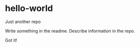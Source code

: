 # hello-world
Just another repo


Write something in the readme. Describe information in the repo.

Got it!
